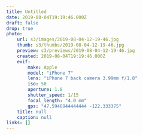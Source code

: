 ```yaml
---
title: Untitled
date: 2019-08-04T19:19:46.000Z
draft: false
drop: true
photo:
    url: s3/images/2019-08-04-12-19-46.jpg
    thumb: s3/thumbs/2019-08-04-12-19-46.jpg
    preview: s3/previews/2019-08-04-12-19-46.jpg
    created: 2019-08-04T19:19:46.000Z
    exif:
        make: Apple
        model: "iPhone 7"
        lens: "iPhone 7 back camera 3.99mm f/1.8"
        iso: 50
        aperture: 1.8
        shutter_speed: 1/15
        focal_length: "4.0 mm"
        gps: "47.5948944444444 -122.333375"
    title: null
    caption: null
links: []
---
```

